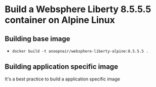 # Build a Websphere Liberty 8.5.5.5 container on Alpine Linux

## Building base image
- ``docker build -t anoopnair/websphere-liberty-alpine:8.5.5.5 .``

## Building application specific image
It's a best practice to build a application specific image

